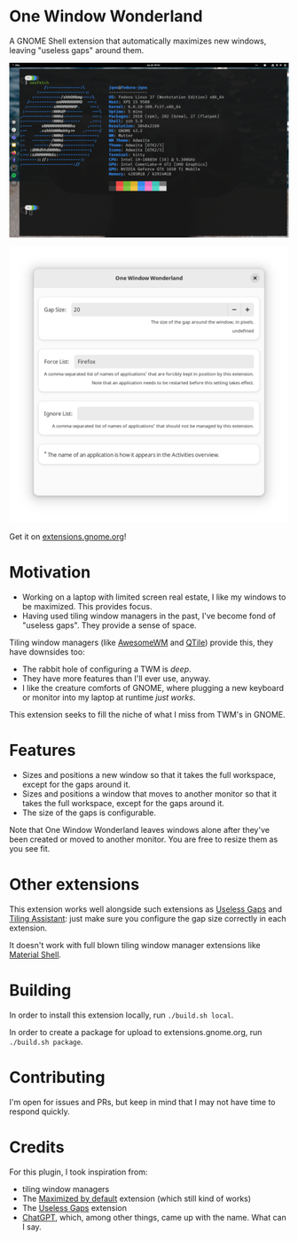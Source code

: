 # One Window Wonderland

A GNOME Shell extension that automatically maximizes new windows, leaving "useless gaps" around them.

![A screenshot of One Window Wonderland in action](screenshot1.png)

![A screenshot of One Window Wonderland's preferences screen](screenshot2.png)

Get it on [extensions.gnome.org](https://extensions.gnome.org/extension/5696/one-window-wonderland/)!

# Motivation

- Working on a laptop with limited screen real estate, I like my windows to be maximized. This provides focus.
- Having used tiling window managers in the past, I've become fond of "useless gaps". They provide a sense of space.

Tiling window managers (like [AwesomeWM](https://awesomewm.org/) and [QTile](http://www.qtile.org/)) provide this, they have downsides too:

- The rabbit hole of configuring a TWM is _deep_.
- They have more features than I'll ever use, anyway.
- I like the creature comforts of GNOME, where plugging a new keyboard or monitor into my laptop at runtime _just works_.

This extension seeks to fill the niche of what I miss from TWM's in GNOME.

# Features

- Sizes and positions a new window so that it takes the full workspace, except for the gaps around it.
- Sizes and positions a window that moves to another monitor so that it takes the full workspace, except for the gaps around it.
- The size of the gaps is configurable.

Note that One Window Wonderland leaves windows alone after they've been created or moved to another monitor. You are free to resize them as you see fit.

# Other extensions

This extension works well alongside such extensions as [Useless Gaps](https://extensions.gnome.org/extension/4684/useless-gaps/) and [Tiling Assistant](https://extensions.gnome.org/extension/3733/tiling-assistant/): just make sure you configure the gap size correctly in each extension.

It doesn't work with full blown tiling window manager extensions like [Material Shell](https://material-shell.com/).

# Building

In order to install this extension locally, run `./build.sh local`.

In order to create a package for upload to extensions.gnome.org, run `./build.sh package`.

# Contributing

I'm open for issues and PRs, but keep in mind that I may not have time to respond quickly.

# Credits

For this plugin, I took inspiration from:

- tiling window managers
- The [Maximized by default](https://extensions.gnome.org/extension/1193/maximized-by-default/) extension (which still kind of works)
- The [Useless Gaps](https://extensions.gnome.org/extension/4684/useless-gaps/) extension
- [ChatGPT](https://chat.openai.com), which, among other things, came up with the name. What can I say.

